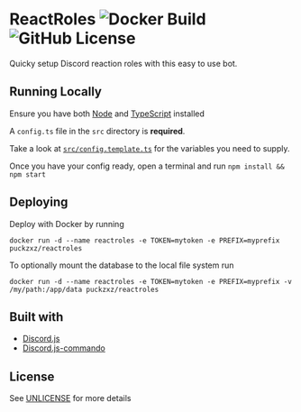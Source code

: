 # ReactRoles ![Docker Build](https://img.shields.io/docker/cloud/build/puckzxz/reactroles?style=flat-square) ![GitHub License](https://img.shields.io/github/license/puckzxz/ReactRoles?style=flat-square)

Quicky setup Discord reaction roles with this easy to use bot.

## Running Locally

Ensure you have both [Node](https://nodejs.org) and [TypeScript](https://www.typescriptlang.org/index.html) installed

A `config.ts` file in the `src` directory is **required**.

Take a look at [`src/config.template.ts`](src/config.template.ts) for the variables you need to supply.

Once you have your config ready, open a terminal and run `npm install && npm start`

## Deploying

Deploy with Docker by running

`docker run -d --name reactroles -e TOKEN=mytoken -e PREFIX=myprefix puckzxz/reactroles`

To optionally mount the database to the local file system run

`docker run -d --name reactroles -e TOKEN=mytoken -e PREFIX=myprefix -v /my/path:/app/data puckzxz/reactroles`

## Built with
* [Discord.js](https://discord.js.org)
* [Discord.js-commando](https://github.com/discordjs/Commando)

## License
See [UNLICENSE](UNLICENSE) for more details